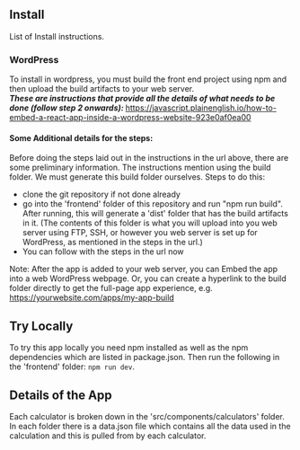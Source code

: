 
## Install
List of Install instructions.
### WordPress
To install in wordpress, you must build the front end project using npm and then upload the build artifacts to your web server. <br>
<em><strong>These are instructions that provide all the details of what needs to be done (follow step 2 onwards): </em></strong>  https://javascript.plainenglish.io/how-to-embed-a-react-app-inside-a-wordpress-website-923e0af0ea00 <br>

#### Some Additional details for the steps:
Before doing the steps laid out in the instructions in the url above, there are some preliminary information. The instructions mention using the build folder. We must generate this build folder ourselves. Steps to do this:<br>

* clone the git repository if not done already
* go into the 'frontend' folder of this repository and run "npm run build". After running, this will generate a 'dist' folder that has the build artifacts in it. (The contents of this folder is what you will upload into you web server using FTP, SSH, or however you web server is set up for WordPress, as mentioned in the steps in the url.)
* You can follow with the steps in the url now
<!-- end of the list -->

Note: After the app is added to your web server, you can Embed the app into a web WordPress webpage. Or, you can create a hyperlink to the build folder directly to get the full-page app experience, e.g. https://yourwebsite.com/apps/my-app-build

## Try Locally
To try this app locally you need npm installed as well as the npm dependencies which are listed in package.json. Then run the following in the 'frontend' folder: <code>npm run dev</code>.

## Details of the App
Each calculator is broken down in the 'src/components/calculators' folder. In each folder there is a data.json file which contains all the data used in the calculation and this is pulled from by each calculator.